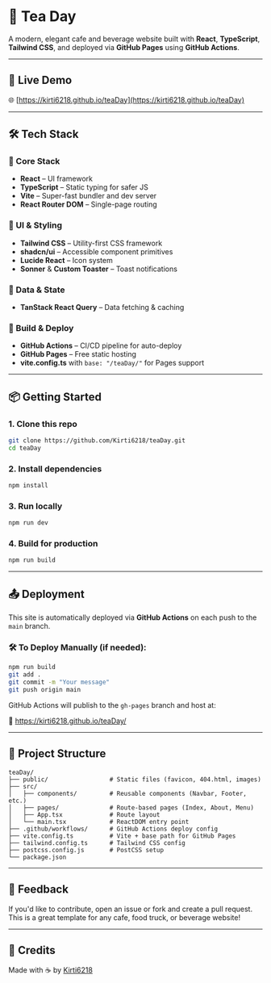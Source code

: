 # 🍵 Tea Day

A modern, elegant cafe and beverage website built with **React**, **TypeScript**, **Tailwind CSS**, and deployed via **GitHub Pages** using **GitHub Actions**.

---

## 🔗 Live Demo

🌐 [https://kirti6218.github.io/teaDay](https://kirti6218.github.io/teaDay)

---

## 🛠 Tech Stack

### 🔧 Core Stack
- **React** – UI framework
- **TypeScript** – Static typing for safer JS
- **Vite** – Super-fast bundler and dev server
- **React Router DOM** – Single-page routing

### 💅 UI & Styling
- **Tailwind CSS** – Utility-first CSS framework
- **shadcn/ui** – Accessible component primitives
- **Lucide React** – Icon system
- **Sonner** & **Custom Toaster** – Toast notifications

### 🔄 Data & State
- **TanStack React Query** – Data fetching & caching

### 🚀 Build & Deploy
- **GitHub Actions** – CI/CD pipeline for auto-deploy
- **GitHub Pages** – Free static hosting
- **vite.config.ts** with `base: "/teaDay/"` for Pages support

---

## 📦 Getting Started

### 1. Clone this repo

```bash
git clone https://github.com/Kirti6218/teaDay.git
cd teaDay
```

### 2. Install dependencies

```bash
npm install
```

### 3. Run locally

```bash
npm run dev
```

### 4. Build for production

```bash
npm run build
```

---

## 📤 Deployment

This site is automatically deployed via **GitHub Actions** on each push to the `main` branch.

### 🛠 To Deploy Manually (if needed):

```bash
npm run build
git add .
git commit -m "Your message"
git push origin main
```

GitHub Actions will publish to the `gh-pages` branch and host at:

📍 https://kirti6218.github.io/teaDay/

---

## 📁 Project Structure

```
teaDay/
├── public/                 # Static files (favicon, 404.html, images)
├── src/
│   ├── components/         # Reusable components (Navbar, Footer, etc.)
│   ├── pages/              # Route-based pages (Index, About, Menu)
│   ├── App.tsx             # Route layout
│   └── main.tsx            # ReactDOM entry point
├── .github/workflows/      # GitHub Actions deploy config
├── vite.config.ts          # Vite + base path for GitHub Pages
├── tailwind.config.ts      # Tailwind CSS config
├── postcss.config.js       # PostCSS setup
└── package.json
```

---

## 💬 Feedback

If you'd like to contribute, open an issue or fork and create a pull request. This is a great template for any cafe, food truck, or beverage website!

---

## 🧡 Credits

Made with ☕ by [Kirti6218](https://github.com/Kirti6218)